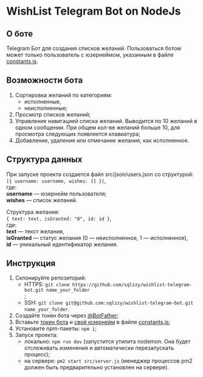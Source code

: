 # WishList Telegram Bot on NodeJs

## О боте

Telegram Бот для создания списков желаний. Пользоваться ботом может только пользователь с юзернеймом, указанным в файле [constants.js](https://github.com/sqlzzy/wishlist-telegram-bot/blob/master/src/commons/constants.js).

## Возможности бота

1) Сортировка желаний по категориям:<br/>
    - исполненные,<br/>
    - неисполненные;<br/>
2) Просмотр списков желаний;<br/>
3) Управление навигацией списка желаний. Выводится по 10 желаний в одном сообщении. При общем кол-ве желаний больше 10, для просмотра следующих появляется клавиатура;
4) Добавление, удаление или отмечание желания, как исполненное.<br/>

## Структура данных

При запуске проекта создается файл src/json/users.json со структурой:<br/>
```[{ username: username, wishes: [] }]```,<br/>
где:<br/>
**username** — юзернейм пользователя;<br/>
**wishes** — список желаний.

Структура желания:<br/>
```{ text: text, isGranted: "0", id: id }```,<br/>
где:<br/>
**text** — текст желания,<br/>
**isGranted** — статус желания (0 — неисполненное, 1 — исполненное),<br/>
**id** — уникальный идентификатор желания.

## Инструкция

1) Склонируйте репозиторий: <br/>
    - HTTPS: ```git clone https://github.com/sqlzzy/wishlist-telegram-bot.git name_your_folder```<br/>;
    - SSH: ```git clone git@github.com:sqlzzy/wishlist-telegram-bot.git name_your_folder```.
2) Создайте токен бота через [@BotFather](https://telegram.me/BotFather);
3) Вставьте [токен бота](https://github.com/sqlzzy/wishlist-telegram-bot/blob/master/src/commons/constants.js#L2) и [свой юзернейм](https://github.com/sqlzzy/wishlist-telegram-bot/blob/master/src/commons/constants.js#L1) в файле [constants.js](https://github.com/sqlzzy/wishlist-telegram-bot/blob/master/src/commons/constants.js);
4) Установите npm-пакеты: ```npm i```;
5) Запуск проекта:<br/>
    - локально: ```npm run dev``` (запустится утилита nodemon. Она будет отслеживать изменения и автоматически перезапускать процесс);<br/>
    - на сервере: ``pm2 start src/server.js`` (менеджер процессов pm2 должен быть предварительно установлен на сервере).<br/>
